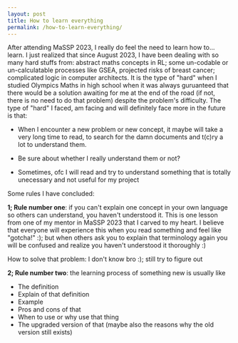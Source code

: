 ```yaml
---
layout: post
title: How to learn everything
permalink: /how-to-learn-everything/
---
```


After attending MaSSP 2023, I really do feel the need to learn how to... learn. I just realized that since August 2023, I have been dealing with so many hard stuffs from: abstract maths concepts in RL; some un-codable or un-calculatable processes like GSEA, projected risks of breast cancer; complicated logic in computer architects. It is the type of "hard" when I studied Olympics Maths in high school when it was always guruanteed that there would be a solution awaiting for me at the end of the road (if not, there is no need to do that problem) despite the problem's difficulty. The type of "hard" I faced, am facing and will definitely face more in the future is that:

- When I encounter a new problem or new concept, it maybe will take a very long time to read, to search for the damn documents and t(c)ry a lot to understand them.

- Be sure about whether I really understand them or not?

- Sometimes, ofc I will read and try to understand something that is totally unecessary and not useful for my project

Some rules I have concluded:

**1; Rule number one**: if you can't explain one concept in your own language so others can understand, you haven't understood it. This is one lesson from one of my mentor in MaSSP 2023 that I carved to my heart. I believe that everyone will experience this when you read something and feel like "gotcha!" :); but when others ask you to explain that terminology again you will be confused and realize you haven't understood it thoroughly :)

How to solve that problem: I don't know bro :); still try to figure out

**2; Rule number two**: the learning process of something new is usually like
- The definition
- Explain of that definition
- Example
- Pros and cons of that 
- When to use or why use that thing
- The upgraded version of that (maybe also the reasons why the old version still exists)
